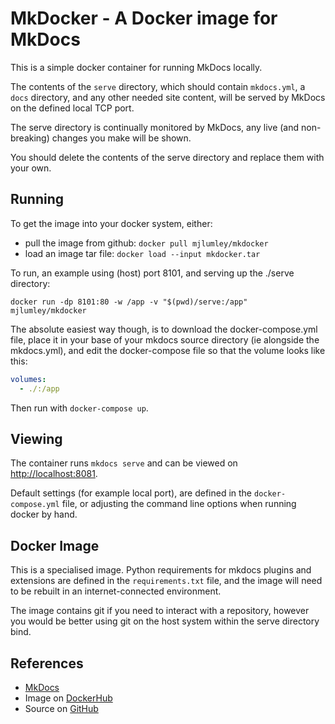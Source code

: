 # MkDocker - A Docker image for MkDocs

This is a simple docker container for running MkDocs locally. 

The contents of the `serve` directory, which should contain `mkdocs.yml`, 
a `docs` directory, and any other needed site content, will be served by
MkDocs on the defined local TCP port.

The serve directory is continually monitored by MkDocs, any live (and
non-breaking) changes you make will be shown.

You should delete the contents of the serve directory and replace them with
your own.

## Running

To get the image into your docker system, either:

- pull the image from github: `docker pull mjlumley/mkdocker`
- load an image tar file: `docker load --input mkdocker.tar`

To run, an example using (host) port 8101, and serving up the ./serve directory:

`docker run -dp 8101:80 -w /app -v "$(pwd)/serve:/app" mjlumley/mkdocker`

The absolute easiest way though, is to download the docker-compose.yml file, place it in your base of your mkdocs source directory (ie alongside the mkdocs.yml), and edit the docker-compose file so that the volume looks like this:

```yaml
volumes:
  - ./:/app
```
Then run with `docker-compose up`.

##  Viewing

The container runs `mkdocs serve` and can be viewed on <http://localhost:8081>.

Default settings (for example local port), are defined in the `docker-compose.yml`
file, or adjusting the command line options when running docker by hand.

## Docker Image

This is a specialised image. Python requirements for mkdocs plugins and
extensions are defined in the `requirements.txt` file, and the image will need
to be rebuilt in an internet-connected environment.

The image contains git if you need to interact with a repository, however you
would be better using git on the host system within the serve directory bind.

## References

- [MkDocs](https://www.mkdocs.org/)
- Image on [DockerHub](https://hub.docker.com/repository/docker/mjlumley/mkdocker)
- Source on [GitHub](https://github.com/mjlumley/mkdocker)